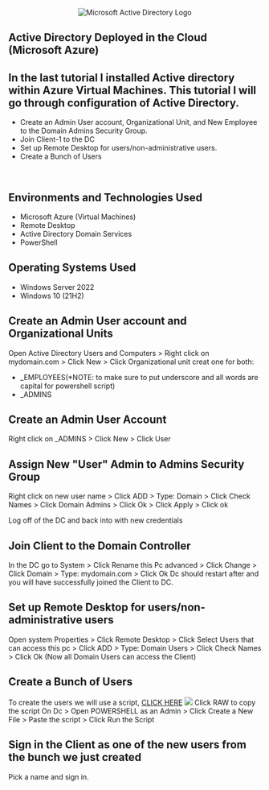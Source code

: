 <p align="center">
<img src="https://i.imgur.com/iKPzneQ.png" alt="Microsoft Active Directory Logo"/>
</p>

<h2>Active Directory Deployed in the Cloud (Microsoft Azure)</h2>
  
<h2>In the last tutorial I installed Active directory within Azure Virtual Machines. This tutorial I will go through configuration of Active Directory.</h2>

- Create an Admin User account, Organizational Unit, and New Employee to the Domain Admins Security Group. 
- Join Client-1 to the DC
- Set up Remote Desktop for users/non-administrative users.
- Create a Bunch of Users
<br />

<h2>Environments and Technologies Used</h2>

- Microsoft Azure (Virtual Machines)
- Remote Desktop
- Active Directory Domain Services
- PowerShell

<h2>Operating Systems Used </h2>

- Windows Server 2022
- Windows 10 (21H2)
  
 <h2> Create an Admin User account and Organizational Units </h2>
 <p>Open Active Directory Users and Computers > Right click on mydomain.com > Click New > Click Organizational unit creat one for both: </p>
 
- _EMPLOYEES(*NOTE: to make sure to put underscore and all words are capital for powershell script)
- _ADMINS

 <h2>Create an Admin User Account</h2>
 <a>Right click on _ADMINS > Click New > Click User</a>
 
<h2>Assign New "User" Admin to Admins Security Group </h2>
 <p>Right click on new user name > Click ADD > Type: Domain > Click Check Names > Click Domain Admins > Click Ok > Click Apply > Click ok</p>
  
<a>Log off of the DC and back into with new credentials</a>
  
<h2> Join Client to the Domain Controller</h2>
<a> In the DC go to System > Click Rename this Pc advanced > Click Change > Click Domain > Type: mydomain.com > Click Ok </a>
Dc should restart after and you will have successfully joined the Client to DC.
  
<h2>Set up Remote Desktop for users/non-administrative users</h2>
<a> Open system Properties > Click Remote Desktop > Click Select Users that can access this pc > Click ADD > Type: Domain Users > Click Check Names > Click Ok </a>
(Now all Domain Users can access the Client)
  
<h2>Create a Bunch of Users</h2>
To create the users we will use a script, <a href="https://github.com/AsiaPonder001/BunchofUsers/blob/main/README.md?plain=1)"> CLICK HERE</a>
<img src= "https://i.imgur.com/h7fem0x.png"/>
<a>Click RAW to copy the script</a>
<a> On Dc > Open POWERSHELL as an Admin > Click Create a New File > Paste the script > Click Run the Script </a>

<h2> Sign in the Client as one of the new users from the bunch we just created</h2>
Pick a name and sign in.

